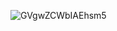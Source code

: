 
![GVgwZCWbIAEhsm5](https://github.com/user-attachments/assets/3546bb2c-1ece-4062-90c1-95ad0e516685)
